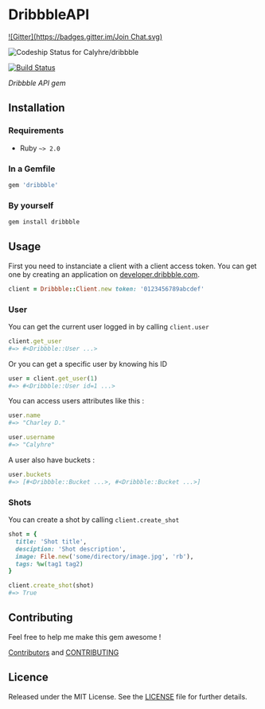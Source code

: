 # DribbbleAPI
[![Gitter](https://badges.gitter.im/Join Chat.svg)](https://gitter.im/Calyhre/dribbble?utm_source=badge&utm_medium=badge&utm_campaign=pr-badge&utm_content=badge)

![Codeship Status for Calyhre/dribbble](https://www.codeship.io/projects/11857a40-2b09-0132-c03d-1ac4495b4327/status)

[![Build Status](https://travis-ci.org/Calyhre/dribbble.svg?branch=master)](https://travis-ci.org/Calyhre/dribbble)

_Dribbble API gem_

## Installation

### Requirements

* Ruby `~> 2.0`

### In a Gemfile

```ruby
gem 'dribbble'
```

### By yourself

```ruby
gem install dribbble
```

## Usage

First you need to instanciate a client with a client access token. You can get one by creating an application on [developer.dribbble.com](http://developer.dribbble.com/).

```ruby
client = Dribbble::Client.new token: '0123456789abcdef'
```

### User

You can get the current user logged in by calling `client.user`

```ruby
client.get_user
#=> #<Dribbble::User ...>
```

Or you can get a specific user by knowing his ID

```ruby
user = client.get_user(1)
#=> #<Dribbble::User id=1 ...>
```

You can access users attributes like this :

```ruby
user.name
#=> "Charley D."

user.username
#=> "Calyhre"
```

A user also have buckets :

```ruby
user.buckets
#=> [#<Dribbble::Bucket ...>, #<Dribbble::Bucket ...>]
```

### Shots

You can create a shot by calling `client.create_shot`

```ruby
shot = {
  title: 'Shot title',
  desciption: 'Shot description',
  image: File.new('some/directory/image.jpg', 'rb'),
  tags: %w(tag1 tag2)
}

client.create_shot(shot)
#=> True
```

## Contributing

Feel free to help me make this gem awesome !

[Contributors](https://github.com/Calyhre/dribbble/graphs/contributors) and [CONTRIBUTING](https://github.com/Calyhre/dribbble/blob/master/CONTRIBUTING.md)

## Licence

Released under the MIT License. See the [LICENSE](https://github.com/Calyhre/dribbble/blob/master/LICENSE.md) file for further details.
